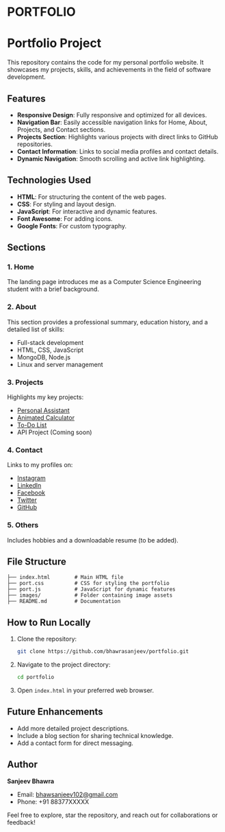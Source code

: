 # PORTFOLIO

# Portfolio Project

This repository contains the code for my personal portfolio website. It showcases my projects, skills, and achievements in the field of software development.

## Features

- **Responsive Design**: Fully responsive and optimized for all devices.
- **Navigation Bar**: Easily accessible navigation links for Home, About, Projects, and Contact sections.
- **Projects Section**: Highlights various projects with direct links to GitHub repositories.
- **Contact Information**: Links to social media profiles and contact details.
- **Dynamic Navigation**: Smooth scrolling and active link highlighting.

## Technologies Used

- **HTML**: For structuring the content of the web pages.
- **CSS**: For styling and layout design.
- **JavaScript**: For interactive and dynamic features.
- **Font Awesome**: For adding icons.
- **Google Fonts**: For custom typography.

## Sections

### 1. Home
The landing page introduces me as a Computer Science Engineering student with a brief background.

### 2. About
This section provides a professional summary, education history, and a detailed list of skills:
- Full-stack development
- HTML, CSS, JavaScript
- MongoDB, Node.js
- Linux and server management

### 3. Projects
Highlights my key projects:
- [Personal Assistant](https://github.com/bhawrasanjeev/PERSIONAL-ASSISANT)
- [Animated Calculator](https://github.com/bhawrasanjeev/ANIMATED_CALCULATOR)
- [To-Do List](https://github.com/bhawrasanjeev/To-Do-list)
- API Project (Coming soon)

### 4. Contact
Links to my profiles on:
- [Instagram](https://www.instagram.com/sanjeevbhawra/)
- [LinkedIn](https://in.linkedin.com/in/sanjeevbhawra)
- [Facebook](https://www.facebook.com/sanjeev.bhawra)
- [Twitter](https://x.com/sanjeev_bhawra)
- [GitHub](https://github.com/bhawrasanjeev/)

### 5. Others
Includes hobbies and a downloadable resume (to be added).

## File Structure
```
├── index.html        # Main HTML file
├── port.css          # CSS for styling the portfolio
├── port.js           # JavaScript for dynamic features
├── images/           # Folder containing image assets
├── README.md         # Documentation
```

## How to Run Locally
1. Clone the repository:
   ```bash
   git clone https://github.com/bhawrasanjeev/portfolio.git
   ```
2. Navigate to the project directory:
   ```bash
   cd portfolio
   ```
3. Open `index.html` in your preferred web browser.

## Future Enhancements
- Add more detailed project descriptions.
- Include a blog section for sharing technical knowledge.
- Add a contact form for direct messaging.

## Author
**Sanjeev Bhawra**
- Email: bhawsanjeev102@gmail.com
- Phone: +91 88377XXXXX

Feel free to explore, star the repository, and reach out for collaborations or feedback!

